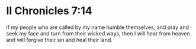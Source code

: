 # II Chronicles 7:14

if my people who are called by my name humble themselves, and pray and seek my face and turn from their wicked ways, then I will hear from heaven and will forgive their sin and heal their land.
